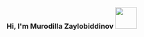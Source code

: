 ### Hi, I'm Murodilla Zaylobiddinov <img src="https://media1.giphy.com/media/gM5qFksULw54NMWyry/giphy.gif?cid=ecf05e478942t8urdd3fqydud0hk5b8famznu4ra8ju9zmju&ep=v1_stickers_search&rid=giphy.gif&ct=s" width="50px" >
                                         
